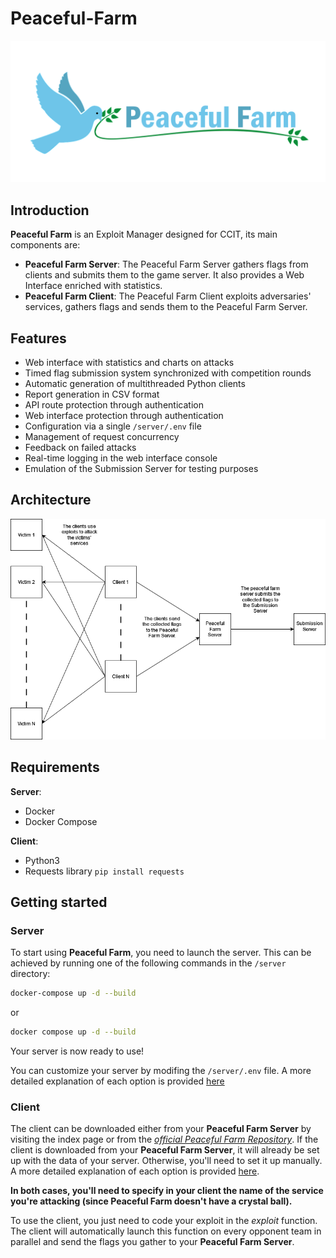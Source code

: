 # Peaceful-Farm
![Peaceful-Farm-Logo](server/web/app/static/logo.png)

## Introduction
**Peaceful Farm** is an Exploit Manager designed for CCIT, its main components are:
- **Peaceful Farm Server**: The Peaceful Farm Server gathers flags from clients and submits them to the game server. It also provides a Web Interface enriched with statistics.
- **Peaceful Farm Client**: The Peaceful Farm Client exploits adversaries' services, gathers flags and sends them to the Peaceful Farm Server.

## Features
- Web interface with statistics and charts on attacks
- Timed flag submission system synchronized with competition rounds
- Automatic generation of multithreaded Python clients
- Report generation in CSV format
- API route protection through authentication
- Web interface protection through authentication
- Configuration via a single `/server/.env` file
- Management of request concurrency
- Feedback on failed attacks
- Real-time logging in the web interface console
- Emulation of the Submission Server for testing purposes

## Architecture
![Architecture](server/architecture.png)

## Requirements
**Server**:
- Docker
- Docker Compose

**Client**:
- Python3
- Requests library `pip install requests`

## Getting started
### Server
To start using **Peaceful Farm**, you need to launch the server. This can be achieved by running one of the following commands in the `/server` directory:


```bash
docker-compose up -d --build
```

or
```bash
docker compose up -d --build
```

Your server is now ready to use!

You can customize your server by modifing the `/server/.env` file. A more detailed explanation of each option is provided [here](/server/README.md)

### Client
The client can be downloaded either from your **Peaceful Farm Server** by visiting the index page or from the [*official Peaceful Farm Repository*](https://github.com/SyrusKyury/Peaceful-Farm/blob/main/client/client.py). If the client is downloaded from your **Peaceful Farm Server**, it will already be set up with the data of your server. Otherwise, you'll need to set it up manually. A more detailed explanation of each option is provided [here](/client/README.md).

**In both cases, you'll need to specify in your client the name of the service you're attacking (since Peaceful Farm doesn't have a crystal ball).**

To use the client, you just need to code your exploit in the *exploit* function. The client will automatically launch this function on every opponent team in parallel and send the flags you gather to your **Peaceful Farm Server**.

